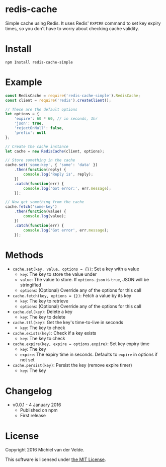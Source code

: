 # redis-cache

Simple cache using Redis. It uses Redis' `EXPIRE` command to set key expiry times,
so you don't have to worry about checking cache validity.

# Install

```
npm Install redis-cache-simple
```

# Example

```js
const RedisCache = require('redis-cache-simple').RedisCache;
const client = require('redis').createClient();

// These are the default options
let options = {
	'expire': 60 * 60, // in seconds, 1hr
	'json': true,
	'rejectOnNull': false,
	'prefix': null
};

// Create the cache instance
let cache = new RedisCache(client, options);

// Store something in the cache
cache.set('some-key', { 'some': 'data' })
	.then(function(reply) {
		console.log('Reply is', reply);
	})
	.catch(function(err) {
		console.log('Got error:', err.message);
	});

// Now get something from the cache
cache.fetch('some-key')
	.then(function(value) {
		console.log(value);
	})
	.catch(function(err) {
		console.log('Got error', err.message);
	});
```

# Methods

* `cache.set(key, value, options = {})`: Set a key with a value
  * `key`: The key to store the value under
  * `value`: The value to store. If `options.json` is `true`, JSON will be stringified
  * `options`: (Optional) Override any of the options for this call
* `cache.fetch(key, options = {})`: Fetch a value by its key
  * `key`: The key to retrieve
  * `options`: (Optional) Override any of the options for this call
* `cache.del(key)`: Delete a key
  * `key`: The key to delete
* `cache.ttl(key)`: Get the key's time-to-live in seconds
  * `key`: The key to check
* `cache.exists(key)`: Check if a key exists
  * `key`: The key to check
* `cache.expire(key, expire = options.expire)`: Set key expiry time
  * `key`: The key
  * `expire`: The expiry time in seconds. Defaults to `expire` in options if not set
* `cache.persist(key)`: Persist the key (remove expire timer)
  * `key`: The key

# Changelog

* v0.0.1 - 4 January 2016
  * Published on npm
  * First release

# License

Copyright 2016 Michiel van der Velde.

This software is licensed under [the MIT License](LICENSE).
